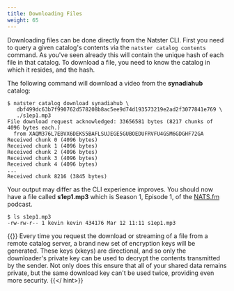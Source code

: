 ```yaml
---
title: Downloading Files
weight: 65
---
```


Downloading files can be done directly from the Natster CLI. First you need to query a given catalog's contents via the `natster catalog contents`
command. As you've seen already this will contain the unique hash of each file in that catalog. To download a file,
you need to know the catalog in which it resides, and the hash.

The following command will download a video from the **synadiahub** catalog:

```
$ natster catalog download synadiahub \ 
   dbf499dc63b7f990762d578208b8ac5ee9d74d193573219e2ad2f3077841e769 \ 
   ./s1ep1.mp3
File download request acknowledged: 33656581 bytes (8217 chunks of 4096 bytes each.) 
  from XAQM376L7EBVX6DEKS5BAFLSUJEGE5GUBOEDUFRVFU4GSM6GDGHF72GA
Received chunk 0 (4096 bytes)
Received chunk 1 (4096 bytes)
Received chunk 2 (4096 bytes)
Received chunk 3 (4096 bytes)
Received chunk 4 (4096 bytes)
...
Received chunk 8216 (3845 bytes)
```

Your output may differ as the CLI experience improves. You should now have a file called **s1ep1.mp3** which is Season 1, Episode 1, of the [NATS.fm](https://nats.fm) podcast.

```
$ ls s1ep1.mp3
-rw-rw-r-- 1 kevin kevin 434176 Mar 12 11:11 s1ep1.mp3
```

{{<hint type=tip title="Encrypted Data Transfer" >}}
Every time you request the download or streaming of a file from a remote catalog server, a brand new set of encryption keys will be generated. These keys (xkeys) 
are directional, and so only the downloader's private key can be used to decrypt the contents transmitted by the sender. Not only does this ensure that all
of your shared data remains private, but the same download key can't be used twice, providing even more security.
{{</ hint>}}